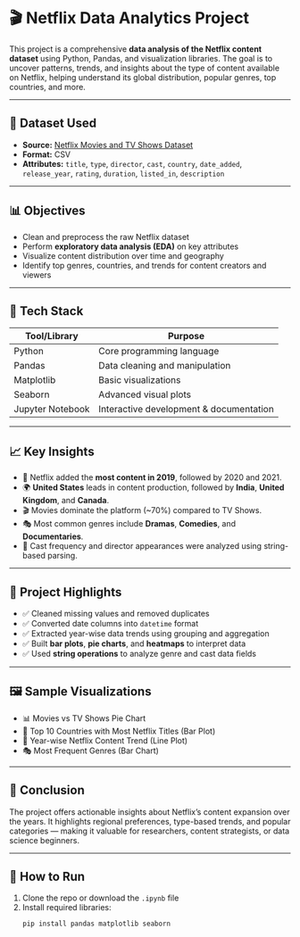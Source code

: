 # 🎬 Netflix Data Analytics Project

This project is a comprehensive **data analysis of the Netflix content dataset** using Python, Pandas, and visualization libraries. The goal is to uncover patterns, trends, and insights about the type of content available on Netflix, helping understand its global distribution, popular genres, top countries, and more.

---

## 📁 Dataset Used

- **Source:** [Netflix Movies and TV Shows Dataset](https://www.kaggle.com/datasets/shivamb/netflix-shows)
- **Format:** CSV
- **Attributes:** `title`, `type`, `director`, `cast`, `country`, `date_added`, `release_year`, `rating`, `duration`, `listed_in`, `description`

---

## 📊 Objectives

- Clean and preprocess the raw Netflix dataset
- Perform **exploratory data analysis (EDA)** on key attributes
- Visualize content distribution over time and geography
- Identify top genres, countries, and trends for content creators and viewers

---

## 🔧 Tech Stack

| Tool/Library     | Purpose                                      |
|------------------|----------------------------------------------|
| Python           | Core programming language                    |
| Pandas           | Data cleaning and manipulation               |
| Matplotlib       | Basic visualizations                         |
| Seaborn          | Advanced visual plots                        |
| Jupyter Notebook | Interactive development & documentation      |

---

## 📈 Key Insights

- 📅 Netflix added the **most content in 2019**, followed by 2020 and 2021.
- 🌍 **United States** leads in content production, followed by **India**, **United Kingdom**, and **Canada**.
- 🎬 Movies dominate the platform (~70%) compared to TV Shows.
- 🎭 Most common genres include **Dramas**, **Comedies**, and **Documentaries**.
- 👥 Cast frequency and director appearances were analyzed using string-based parsing.

---

## 📌 Project Highlights

- ✅ Cleaned missing values and removed duplicates
- ✅ Converted date columns into `datetime` format
- ✅ Extracted year-wise data trends using grouping and aggregation
- ✅ Built **bar plots**, **pie charts**, and **heatmaps** to interpret data
- ✅ Used **string operations** to analyze genre and cast data fields

---

## 🖼️ Sample Visualizations

- 📊 Movies vs TV Shows Pie Chart  
- 📍 Top 10 Countries with Most Netflix Titles (Bar Plot)  
- 📆 Year-wise Netflix Content Trend (Line Plot)  
- 🎭 Most Frequent Genres (Bar Chart)


---

## 🧠 Conclusion

The project offers actionable insights about Netflix’s content expansion over the years. It highlights regional preferences, type-based trends, and popular categories — making it valuable for researchers, content strategists, or data science beginners.

---

## 📎 How to Run

1. Clone the repo or download the `.ipynb` file
2. Install required libraries:
   ```bash
   pip install pandas matplotlib seaborn
